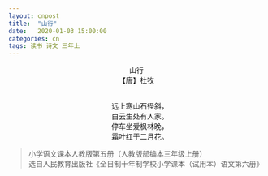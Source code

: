```yaml
---
layout: cnpost
title:  "山行"
date:   2020-01-03 15:00:00
categories: cn
tags: 读书 诗文 三年上
---
```


<center>
山行<br>
【唐】杜牧<br>
<br>

&emsp;远上寒山石径斜，<br>
&emsp;白云生处有人家。<br>
&emsp;停车坐爱枫林晚，<br>
&emsp;霜叶红于二月花。
</center>




>小学语文课本人教版第五册（人教版部编本三年级上册）<br>
>选自人民教育出版社《全日制十年制学校小学课本（试用本）语文第六册》